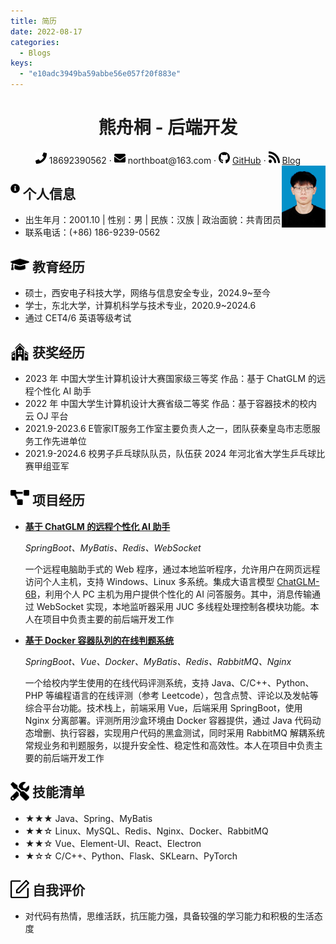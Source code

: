 ```yaml
---
title: 简历
date: 2022-08-17
categories:
  - Blogs
keys:
  - "e10adc3949ba59abbe56e057f20f883e"
---
```


 <center>
     <h1>熊舟桐 - 后端开发</h1>
     <div>
         <span>
             <img src="./assets/phone-solid.svg" width="18px">
             18692390562
         </span>
         ·
         <span>
             <img src="./assets/envelope-solid.svg" width="18px">
             northboat@163.com
         </span>
         ·
         <span>
             <img src="./assets/github-brands.svg" width="18px">
             <a href="https://github.com/northboat">GitHub</a>
         </span>
         ·
         <span>
             <img src="./assets/rss-solid.svg" width="18px">
             <a href="https://northboat.github.io/">Blog</a>
         </span>
     </div>
 </center>
<div style="float:right"> <img src="./assets/bear.jpg" width="70"> </div> 

<h2 style="width:86%"><img src="./assets/info-circle-solid.svg" align="left" width="15px">&nbsp;个人信息</h2>

- 出生年月：2001.10 | 性别：男 | 民族：汉族 | 政治面貌：共青团员
- 联系电话：(+86) 186-9239-0562

<h2><img src="./assets/graduation-cap-solid.svg" align="left" width="30px">&nbsp;教育经历</h2>

- 硕士，西安电子科技大学，网络与信息安全专业，2024.9~至今
- 学士，东北大学，计算机科学与技术专业，2020.9~2024.6
- 通过 CET4/6 英语等级考试

<h2><img src="./assets/school.svg" align="left" width="30px">&nbsp;获奖经历</h2>

- 2023 年 中国大学生计算机设计大赛国家级三等奖 作品：基于 ChatGLM 的远程个性化 AI 助手
- 2022 年 中国大学生计算机设计大赛省级二等奖 作品：基于容器技术的校内云 OJ 平台
- 2021.9-2023.6 E管家IT服务工作室主要负责人之一，团队获秦皇岛市志愿服务工作先进单位
- 2021.9-2024.6 校男子乒乓球队队员，队伍获 2024 年河北省大学生乒乓球比赛甲组亚军

<h2><img src="./assets/project-diagram-solid.svg" align="left" width="30px">&nbsp;项目经历</h2>

- [**基于 ChatGLM 的远程个性化 AI 助手**](https://github.com/northboat/Shadow)

  *SpringBoot、MyBatis、Redis、WebSocket*

  一个远程电脑助手式的 Web 程序，通过本地监听程序，允许用户在网页远程访问个人主机，支持 Windows、Linux 多系统。集成大语言模型 [ChatGLM-6B](https://github.com/THUDM/ChatGLM-6B)，利用个人 PC 主机为用户提供个性化的 AI 问答服务。其中，消息传输通过 WebSocket 实现，本地监听器采用 JUC 多线程处理控制各模块功能。本人在项目中负责主要的前后端开发工作

- [**基于 Docker 容器队列的在线判题系统**](https://github.com/northboat/Bears-OJ)

  *SpringBoot、Vue、Docker、MyBatis、Redis、RabbitMQ、Nginx*

  一个给校内学生使用的在线代码评测系统，支持 Java、C/C++、Python、PHP 等编程语言的在线评测（参考 Leetcode），包含点赞、评论以及发帖等综合平台功能。技术栈上，前端采用 Vue，后端采用 SpringBoot，使用 Nginx 分离部署。评测所用沙盒环境由 Docker 容器提供，通过 Java 代码动态增删、执行容器，实现用户代码的黑盒测试，同时采用 RabbitMQ 解耦系统常规业务和判题服务，以提升安全性、稳定性和高效性。本人在项目中负责主要的前后端开发工作
  


<h2><img src="./assets/tools-solid.svg" align="left" width="30px">&nbsp;技能清单</h2>

- ★★★ Java、Spring、MyBatis
- ★★☆ Linux、MySQL、Redis、Nginx、Docker、RabbitMQ
- ★★☆ Vue、Element-UI、React、Electron
- ★☆☆ C/C++、Python、Flask、SKLearn、PyTorch

<h2><img src="./assets/comment.svg" align="left" width="30px">&nbsp;自我评价</h2>

- 对代码有热情，思维活跃，抗压能力强，具备较强的学习能力和积极的生活态度
